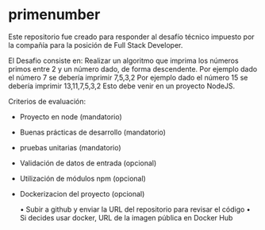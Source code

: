# primenumber

Este repositorio fue creado para responder al desafío técnico impuesto por la compañía para la posición de Full Stack Developer. 

El Desafio consiste en:
Realizar un algoritmo que imprima los números primos entre 2 y  un número dado, de forma descendente.
Por ejemplo dado el número 7 se debería imprimir   7,5,3,2
Por ejemplo dado el número 15 se debería imprimir  13,11,7,5,3,2
Esto debe venir en un proyecto NodeJS.
 
Criterios de evaluación:
- Proyecto en node (mandatorio)
- Buenas prácticas de desarrollo (mandatorio)
- pruebas unitarias (mandatorio)
- Validación de datos de entrada (opcional)
- Utilización de módulos npm (opcional)
- Dockerizacion del proyecto (opcional)

    • Subir a github y enviar la URL del repositorio para revisar el código
    • Si decides usar docker, URL de la imagen pública en Docker Hub
